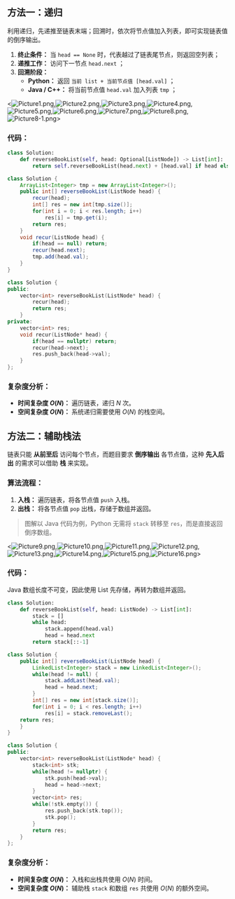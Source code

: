## 方法一：递归

利用递归，先递推至链表末端；回溯时，依次将节点值加入列表，即可实现链表值的倒序输出。

1. **终止条件：** 当 `head == None` 时，代表越过了链表尾节点，则返回空列表；
2. **递推工作：** 访问下一节点 `head.next` ；
3. **回溯阶段：**
    - **Python：** 返回 `当前 list + 当前节点值 [head.val]` ；
    - **Java / C++：** 将当前节点值 `head.val` 加入列表 `tmp` ；

<![Picture1.png](https://pic.leetcode-cn.com/1599284309-ongbxB-Picture1.png),![Picture2.png](https://pic.leetcode-cn.com/1599284309-sNAjgz-Picture2.png),![Picture3.png](https://pic.leetcode-cn.com/1599284309-lsJzwg-Picture3.png),![Picture4.png](https://pic.leetcode-cn.com/1599284309-WEexSa-Picture4.png),![Picture5.png](https://pic.leetcode-cn.com/1599284309-aAAzfv-Picture5.png),![Picture6.png](https://pic.leetcode-cn.com/1599284309-AwHMnh-Picture6.png),![Picture7.png](https://pic.leetcode-cn.com/1599284309-TPcwUZ-Picture7.png),![Picture8.png](https://pic.leetcode-cn.com/1599284309-sBtikj-Picture8.png),![Picture8-1.png](https://pic.leetcode-cn.com/1599284504-Zuewmm-Picture8-1.png)>

### 代码：

```Python []
class Solution:
    def reverseBookList(self, head: Optional[ListNode]) -> List[int]:
        return self.reverseBookList(head.next) + [head.val] if head else []
```

```Java []
class Solution {
    ArrayList<Integer> tmp = new ArrayList<Integer>();
    public int[] reverseBookList(ListNode head) {
        recur(head);
        int[] res = new int[tmp.size()];
        for(int i = 0; i < res.length; i++)
            res[i] = tmp.get(i);
        return res;
    }
    void recur(ListNode head) {
        if(head == null) return;
        recur(head.next);
        tmp.add(head.val);
    }
}
```

```C++ []
class Solution {
public:
    vector<int> reverseBookList(ListNode* head) {
        recur(head);
        return res;
    }
private:
    vector<int> res;
    void recur(ListNode* head) {
        if(head == nullptr) return;
        recur(head->next);
        res.push_back(head->val);
    }
};
```

### 复杂度分析：

- **时间复杂度 $O(N)$：** 遍历链表，递归 $N$ 次。
- **空间复杂度 $O(N)$：** 系统递归需要使用 $O(N)$ 的栈空间。

## 方法二：辅助栈法

链表只能 **从前至后** 访问每个节点，而题目要求 **倒序输出** 各节点值，这种 **先入后出** 的需求可以借助 **栈** 来实现。

### 算法流程：

1. **入栈：** 遍历链表，将各节点值 `push` 入栈。
2. **出栈：** 将各节点值 `pop` 出栈，存储于数组并返回。

> 图解以 Java 代码为例，Python 无需将 `stack` 转移至 `res`，而是直接返回倒序数组。

<![Picture9.png](https://pic.leetcode-cn.com/1599284309-uVDdUn-Picture9.png),![Picture10.png](https://pic.leetcode-cn.com/1599284309-bkTHcM-Picture10.png),![Picture11.png](https://pic.leetcode-cn.com/1599284309-pjcVQL-Picture11.png),![Picture12.png](https://pic.leetcode-cn.com/1599284309-CdJEZQ-Picture12.png),![Picture13.png](https://pic.leetcode-cn.com/1599284309-hpDDSU-Picture13.png),![Picture14.png](https://pic.leetcode-cn.com/1599284309-BTfQdQ-Picture14.png),![Picture15.png](https://pic.leetcode-cn.com/1599284309-RplwUC-Picture15.png),![Picture16.png](https://pic.leetcode-cn.com/1599284309-JIonvw-Picture16.png)>

### 代码：

Java 数组长度不可变，因此使用 List 先存储，再转为数组并返回。

```Python []
class Solution:
    def reverseBookList(self, head: ListNode) -> List[int]:
        stack = []
        while head:
            stack.append(head.val)
            head = head.next
        return stack[::-1]
```

```Java []
class Solution {
    public int[] reverseBookList(ListNode head) {
        LinkedList<Integer> stack = new LinkedList<Integer>();
        while(head != null) {
            stack.addLast(head.val);
            head = head.next;
        }
        int[] res = new int[stack.size()];
        for(int i = 0; i < res.length; i++)
            res[i] = stack.removeLast();
    return res;
    }
}
```

```C++ []
class Solution {
public:
    vector<int> reverseBookList(ListNode* head) {
        stack<int> stk;
        while(head != nullptr) {
            stk.push(head->val);
            head = head->next;
        }
        vector<int> res;
        while(!stk.empty()) {
            res.push_back(stk.top());
            stk.pop();
        }
        return res;
    }
};
```

### 复杂度分析：

- **时间复杂度 $O(N)$：** 入栈和出栈共使用 $O(N)$ 时间。
- **空间复杂度 $O(N)$：** 辅助栈 `stack` 和数组 `res` 共使用 $O(N)$ 的额外空间。

